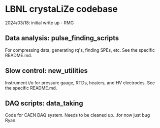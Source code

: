 # LBNL crystaLiZe codebase
2024/03/18: initial write up - RMG

## Data analysis: pulse_finding_scripts
For compressing data, generating rq's, finding SPEs, etc. See the specific README.md.

## Slow control: new_utilities
Instrument i/o for pressure gauge, RTDs, heaters, and HV electrodes. See the specific README.md.

## DAQ scripts: data_taking
Code for CAEN DAQ system. Needs to be cleaned up...for now just bug Ryan.
